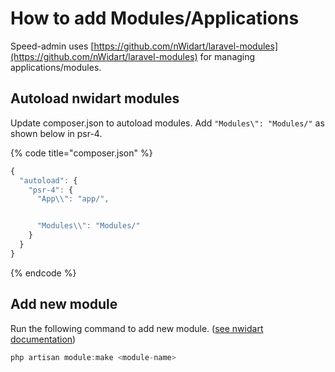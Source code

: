 # How to add Modules/Applications

Speed-admin uses [https://github.com/nWidart/laravel-modules](https://github.com/nWidart/laravel-modules) for managing applications/modules.

## Autoload nwidart modules

Update composer.json to autoload modules. Add `"Modules\": "Modules/"` as shown below in psr-4.

{% code title="composer.json" %}
```javascript
{
  "autoload": {
    "psr-4": {
      "App\\": "app/",


      "Modules\\": "Modules/"
    }
  }
}
```
{% endcode %}

## Add new module

Run the following command to add new module. ([see nwidart documentation](https://github.com/nWidart/laravel-modules))

```javascript
php artisan module:make <module-name>
```
